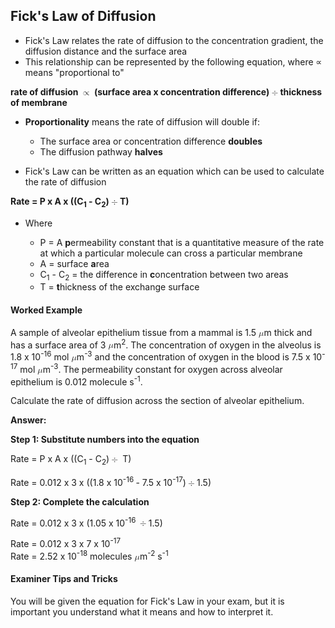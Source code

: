 Fick's Law of Diffusion
-----------------------

* Fick's Law relates the rate of diffusion to the concentration gradient, the diffusion distance and the surface area
* This relationship can be represented by the following equation, where ∝ means "proportional to"

<b>rate of diffusion </b><math><semantics><mo>∝</mo><annotation>{"language":"en","fontFamily":"Times New Roman","fontSize":"18"}</annotation></semantics></math><b> (surface area x concentration difference)</b><math><semantics><mo>÷</mo><annotation>{"language":"en","fontFamily":"Times New Roman","fontSize":"18"}</annotation></semantics></math><b>thickness of membrane</b>

* <b>Proportionality</b> means the rate of diffusion will double if:

  + The surface area or concentration difference <b>doubles</b>
  + The diffusion pathway <b>halves</b>

* Fick's Law can be written as an equation which can be used to calculate the rate of diffusion

<b>Rate = P x A x ((C</b><sub><b>1</b></sub><b> - C</b><sub><b>2</b></sub><b>)</b><math><semantics><mo>÷</mo><annotation>{"language":"en","fontFamily":"Times New Roman","fontSize":"18"}</annotation></semantics></math><b>T)</b>

* Where

  + P = A <b>p</b>ermeability constant that is a quantitative measure of the rate at which a particular molecule can cross a particular membrane
  + A = surface <b>a</b>rea
  + C<sub>1</sub> - C<sub>2</sub> = the difference in <b>c</b>oncentration between two areas
  + T = <b>t</b>hickness of the exchange surface

#### Worked Example

A sample of alveolar epithelium tissue from a mammal is 1.5 <math><semantics><mi>μ</mi><annotation>{"language":"en","fontFamily":"Times New Roman","fontSize":"18"}</annotation></semantics></math>m thick and has a surface area of 3 <math><semantics><mi>μ</mi><annotation>{"language":"en","fontFamily":"Times New Roman","fontSize":"18"}</annotation></semantics></math>m<sup>2</sup>. The concentration of oxygen in the alveolus is 1.8 x 10<sup>-16</sup> mol <math><semantics><mi>μ</mi><annotation>{"language":"en","fontFamily":"Times New Roman","fontSize":"18"}</annotation></semantics></math>m<sup>-3</sup> and the concentration of oxygen in the blood is 7.5 x 10<sup>-17</sup> mol <math><semantics><mi>μ</mi><annotation>{"language":"en","fontFamily":"Times New Roman","fontSize":"18"}</annotation></semantics></math>m<sup>-3</sup>. The permeability constant for oxygen across alveolar epithelium is 0.012 molecule s<sup>-1</sup>.

Calculate the rate of diffusion across the section of alveolar epithelium.

<b>Answer:</b>

<b>Step 1: Substitute numbers into the equation</b>

Rate = P x A x ((C<sub>1</sub> - C<sub>2</sub>)<math><semantics><mo>÷</mo><annotation>{"language":"en","fontFamily":"Times New Roman","fontSize":"18"}</annotation></semantics></math> T)

Rate = 0.012 x 3 x ((1.8 x 10<sup>-16 </sup>- 7.5 x 10<sup>-17</sup>)<math><semantics><mo>÷</mo><annotation>{"language":"en","fontFamily":"Times New Roman","fontSize":"18"}</annotation></semantics></math>1.5)

<b>Step 2: Complete the calculation</b>

Rate = 0.012 x 3 x (1.05 x 10<sup>-16 </sup><math><semantics><mo>÷</mo><annotation>{"language":"en","fontFamily":"Times New Roman","fontSize":"18"}</annotation></semantics></math>1.5)

Rate = 0.012 x 3 x 7 x 10<sup>-17</sup>  
Rate = 2.52 x 10<sup>-18</sup> molecules <math><semantics><mi>μ</mi><annotation>{"language":"en","fontFamily":"Times New Roman","fontSize":"18"}</annotation></semantics></math>m<sup>-2</sup> s<sup>-1</sup>

#### Examiner Tips and Tricks

You will be given the equation for Fick's Law in your exam, but it is important you understand what it means and how to interpret it.